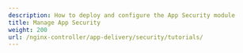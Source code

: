 ```yaml
---
description: How to deploy and configure the App Security module
title: Manage App Security
weight: 200
url: /nginx-controller/app-delivery/security/tutorials/
---
```


